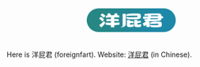 <h1>
  <p align="center">
    <a href="https://foreignfart.com"><img alt="foreignfart" src="./src/public/images/logo.svg" height="48px"></a>
  </p>
</h1>

Here is 洋屁君 (foreignfart). Website: [洋屁君](https://foreignfart.com) (in Chinese).
